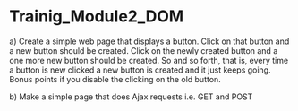 Trainig_Module2_DOM
===================

a)­ Create a simple web page that displays a button.
Click on that  button and a new button should be created.
Click on the newly  created button and a one more new button should be created.
So  and so forth, that is, every time a button is new clicked a new  button is created 
and it just keeps going.  Bonus points if you disable the clicking on the old button.  


b)­ Make a simple page that does Ajax requests i.e. GET and  POST
